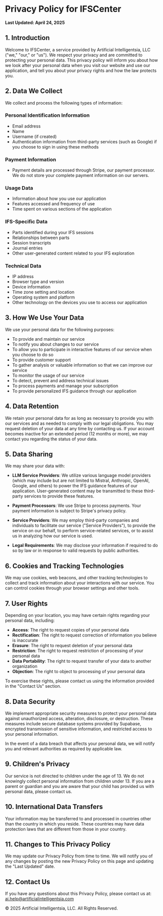 # Privacy Policy for IFSCenter

**Last Updated: April 24, 2025**

## 1. Introduction

Welcome to IFSCenter, a service provided by Artificial Intelligentsia, LLC ("we," "our," or "us"). We respect your privacy and are committed to protecting your personal data. This privacy policy will inform you about how we look after your personal data when you visit our website and use our application, and tell you about your privacy rights and how the law protects you.

## 2. Data We Collect

We collect and process the following types of information:

### Personal Identification Information
- Email address
- Name
- Username (if created)
- Authentication information from third-party services (such as Google) if you choose to sign in using these methods

### Payment Information
- Payment details are processed through Stripe, our payment processor. We do not store your complete payment information on our servers.

### Usage Data
- Information about how you use our application
- Features accessed and frequency of use
- Time spent on various sections of the application

### IFS-Specific Data
- Parts identified during your IFS sessions
- Relationships between parts
- Session transcripts
- Journal entries
- Other user-generated content related to your IFS exploration

### Technical Data
- IP address
- Browser type and version
- Device information
- Time zone setting and location
- Operating system and platform
- Other technology on the devices you use to access our application

## 3. How We Use Your Data

We use your personal data for the following purposes:

- To provide and maintain our service
- To notify you about changes to our service
- To allow you to participate in interactive features of our service when you choose to do so
- To provide customer support
- To gather analysis or valuable information so that we can improve our service
- To monitor the usage of our service
- To detect, prevent and address technical issues
- To process payments and manage your subscription
- To provide personalized IFS guidance through our application

## 4. Data Retention

We retain your personal data for as long as necessary to provide you with our services and as needed to comply with our legal obligations. You may request deletion of your data at any time by contacting us. If your account becomes inactive for an extended period (12 months or more), we may contact you regarding the status of your data.

## 5. Data Sharing

We may share your data with:

- **LLM Service Providers**: We utilize various language model providers (which may include but are not limited to Mistral, Anthropic, OpenAI, Google, and others) to power the IFS guidance features of our application. User-generated content may be transmitted to these third-party services to provide these features.

- **Payment Processors**: We use Stripe to process payments. Your payment information is subject to Stripe's privacy policy.

- **Service Providers**: We may employ third-party companies and individuals to facilitate our service ("Service Providers"), to provide the service on our behalf, to perform service-related services, or to assist us in analyzing how our service is used.

- **Legal Requirements**: We may disclose your information if required to do so by law or in response to valid requests by public authorities.

## 6. Cookies and Tracking Technologies

We may use cookies, web beacons, and other tracking technologies to collect and track information about your interactions with our service. You can control cookies through your browser settings and other tools.

## 7. User Rights

Depending on your location, you may have certain rights regarding your personal data, including:

- **Access**: The right to request copies of your personal data
- **Rectification**: The right to request correction of information you believe is inaccurate
- **Erasure**: The right to request deletion of your personal data
- **Restriction**: The right to request restriction of processing of your personal data
- **Data Portability**: The right to request transfer of your data to another organization
- **Objection**: The right to object to processing of your personal data

To exercise these rights, please contact us using the information provided in the "Contact Us" section.

## 8. Data Security

We implement appropriate security measures to protect your personal data against unauthorized access, alteration, disclosure, or destruction. These measures include secure database systems provided by Supabase, encrypted transmission of sensitive information, and restricted access to your personal information.

In the event of a data breach that affects your personal data, we will notify you and relevant authorities as required by applicable law.

## 9. Children's Privacy

Our service is not directed to children under the age of 13. We do not knowingly collect personal information from children under 13. If you are a parent or guardian and you are aware that your child has provided us with personal data, please contact us.

## 10. International Data Transfers

Your information may be transferred to and processed in countries other than the country in which you reside. These countries may have data protection laws that are different from those in your country.

## 11. Changes to This Privacy Policy

We may update our Privacy Policy from time to time. We will notify you of any changes by posting the new Privacy Policy on this page and updating the "Last Updated" date.

## 12. Contact Us

If you have any questions about this Privacy Policy, please contact us at:
ai.help@artificialintelligentsia.com

© 2025 Artificial Intelligentsia, LLC. All Rights Reserved.
